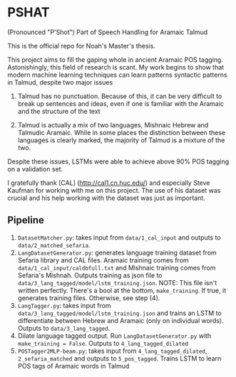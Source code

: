 # PSHAT
(Pronounced "P'Shot") Part of Speech Handling for Aramaic Talmud

This is the official repo for Noah's Master's thesis.

This project aims to fill the gaping whole in ancient Aramaic POS tagging. Astonishingly, this field of research is scant. My work begins to show that modern machine learning techniques can learn patterns syntactic patterns in Talmud, despite two major issues

1. Talmud has no punctuation. Because of this, it can be very difficult to break up sentences and ideas, even if one is familiar with the Aramaic and the structure of the text

2. Talmud is actually a mix of two languages, Mishnaic Hebrew and Talmudic Aramaic. While in some places the distinction between these languages is clearly marked, the majority of Talmud is a mixture of the two. 

Despite these issues, LSTMs were able to achieve above 90% POS tagging on a validation set.  

I gratefully thank [CAL] (http://cal1.cn.huc.edu/) and especially Steve Kaufman for working with me on this project. The use of his dataset was crucial and his help working with the dataset was just as important. 

## Pipeline

1. `DatasetMatcher.py`: takes input from `data/1_cal_input` and outputs to `data/2_matched_sefaria`.
2. `LangDatasetGenerator.py`: generates language training dataset from Sefaria library and CAL files. Aramaic training comes from `data/1_cal_input/caldbfull.txt` and Mishnaic training comes from Sefaria's Mishnah. Outputs training as json file to `data/3_lang_tagged/model/lstm_training.json`. NOTE: This file isn't written perfectly. There's a bool at the bottom, `make_training`. If true, it generates training files. Otherwise, see step (4).
3. `LangTagger.py`: takes input from `data/3_lang_tagged/model/lstm_training.json` and trains an LSTM to differentiate between Hebrew and Aramaic (only on individual words). Outputs to `data/3_lang_tagged`.
4. Dilate language tagged output. Run `LangDatasetGenerator.py` with `make_training = False`. Outputs to `4_lang_tagged_dilated`
5. `POSTagger2MLP-beam.py`: takes input from `4_lang_tagged_dilated`, `2_sefaria_matched` and outputs to `5_pos_tagged`. Trains LSTM to learn POS tags of Aramaic words in Talmud
